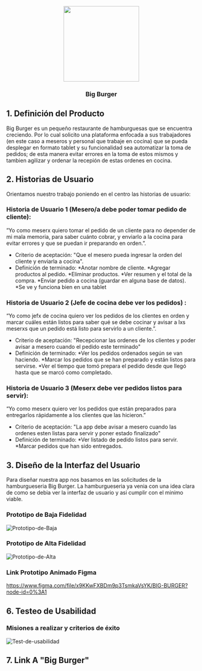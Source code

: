   <p align="center" width="50">
  <img align="center" width="200" src="https://github.com/nicolarabarca/Burger-Queen-/blob/master/src/assets/bigburger.jpg" />
  <h3 align="center"  font-size=100pt> Big Burger </h3>
</p>


## 1. Definición del Producto

Big Burger es un pequeño restaurante de hamburguesas que se encuentra creciendo. Por lo cual solicito una plataforma enfocada a sus trabajadores (en este caso a meseros y personal que trabaje en cocina) que se pueda desplegar en formato tablet y su funcionalidad sea automatizar la toma de pedidos; de esta manera evitar errores en la toma de estos mismos y tambien agilizar y ordenar la recepión de estas ordenes en cocina.




## 2. Historias de Usuario
Orientamos nuestro trabajo poniendo en el centro las historias de usuario: 


### Historia de Usuario 1 (Mesero/a debe poder tomar pedido de cliente):
 ”Yo como meserx quiero tomar el pedido de un cliente para no depender de mi mala memoria, para saber cuánto cobrar, y enviarlo a la cocina para evitar errores y que se puedan ir preparando en orden.”.
   - Criterio de aceptación: "Que el mesero pueda ingresar la orden del cliente y enviarla a cocina".
   - Definición de terminado: 
     *Anotar nombre de cliente.
     *Agregar productos al pedido.
     *Eliminar productos.
     *Ver resumen y el total de la compra.
     *Enviar pedido a cocina (guardar en alguna base de datos).
     *Se ve y funciona bien en una tablet



### Historia de Usuario 2 (Jefe de cocina debe ver los pedidos) :
“Yo como jefx de cocina quiero ver los pedidos de los clientes en orden y marcar cuáles están listos para saber qué se debe cocinar y avisar a lxs meserxs que un pedido está listo para servirlo a un cliente.”.
   - Criterio de aceptación: "Recepcionar las  ordenes de los clientes y poder avisar a mesero cuando  el pedido este terminado"
   - Definición de terminado: 
        *Ver los pedidos ordenados según se van haciendo.
        *Marcar los pedidos que se han preparado y están listos para servirse.
        *Ver el tiempo que tomó prepara el pedido desde que llegó hasta que se marcó como completado.

### Historia de Usuario 3 (Meserx debe ver pedidos listos para servir):
“Yo como meserx quiero ver los pedidos que están preparados para entregarlos rápidamente a los clientes que las hicieron.”
  - Criterio de aceptación: "La app debe avisar a  mesero cuando las ordenes esten listas para servir y poner estado finalizado"
  - Definición de terminado: 
    *Ver listado de pedido listos para servir.
    *Marcar pedidos que han sido entregados.

## 3. Diseño de la Interfaz del Usuario
Para diseñar nuestra app nos basamos en las solicitudes de la hamburgueseria Big Burger. La hamburgueseria ya venia con una idea clara de como se  debia  ver  la  interfaz  de  usuario y asi  cumplir con el minimo viable.


### Prototipo de Baja Fidelidad


![Prototipo-de-Baja]( https://github.com/nicolarabarca/Burger-Queen-/blob/master/src/assets/Prototipo%20Baja%20fidelidad.png)
### Prototipo de Alta Fidelidad


![Prototipo-de-Alta](https://github.com/nicolarabarca/Burger-Queen-/blob/master/src/assets/prototipo%20alta%20bq.png)

### Link Prototipo Animado Figma
https://www.figma.com/file/x9KKwFXBDm9p3TsmkaVsYK/BIG-BURGER?node-id=0%3A1

## 6. Testeo de Usabilidad 

### Misiones a realizar y criterios de éxito 

![Test-de-usabilidad](src/lib/assets/testusa.PNG)


## 7. Link A "Big Burger"

